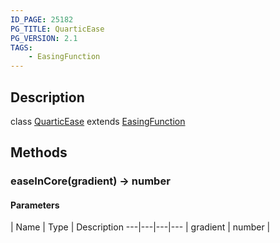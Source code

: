 ```yaml
---
ID_PAGE: 25182
PG_TITLE: QuarticEase
PG_VERSION: 2.1
TAGS:
    - EasingFunction
---
```

## Description

class [QuarticEase](/classes/3.1/QuarticEase) extends [EasingFunction](/classes/3.1/EasingFunction)



## Methods

### easeInCore(gradient) &rarr; number



#### Parameters
 | Name | Type | Description
---|---|---|---
 | gradient | number | 

